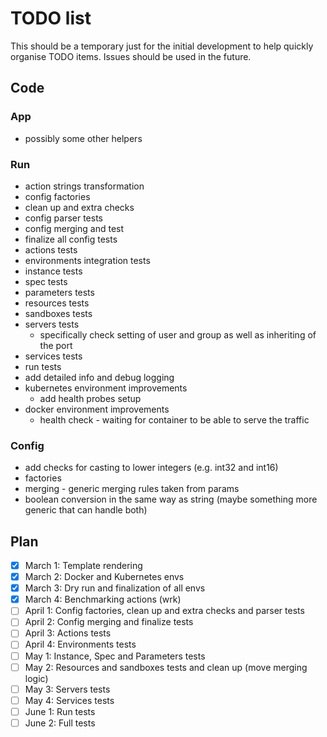 # TODO list

This should be a temporary just for the initial development to help quickly organise TODO items. Issues should be used
in the future.

## Code

### App
- possibly some other helpers

### Run

- action strings transformation
- config factories
- clean up and extra checks
- config parser tests
- config merging and test
- finalize all config tests
- actions tests
- environments integration tests
- instance tests
- spec tests
- parameters tests
- resources tests
- sandboxes tests
- servers tests
  - specifically check setting of user and group as well as inheriting of the port
- services tests
- run tests
- add detailed info and debug logging
- kubernetes environment improvements
  - add health probes setup
- docker environment improvements
  - health check - waiting for container to be able to serve the traffic

### Config
- add checks for casting to lower integers (e.g. int32 and int16)
- factories
- merging - generic merging rules taken from params
- boolean conversion in the same way as string (maybe something more generic that can handle both)

## Plan

- [x] March 1: Template rendering
- [x] March 2: Docker and Kubernetes envs
- [x] March 3: Dry run and finalization of all envs
- [x] March 4: Benchmarking actions (wrk)
- [ ] April 1: Config factories, clean up and extra checks and parser tests
- [ ] April 2: Config merging and finalize tests
- [ ] April 3: Actions tests
- [ ] April 4: Environments tests
- [ ] May 1: Instance, Spec and Parameters tests
- [ ] May 2: Resources and sandboxes tests and clean up (move merging logic)
- [ ] May 3: Servers tests
- [ ] May 4: Services tests
- [ ] June 1: Run tests
- [ ] June 2: Full tests